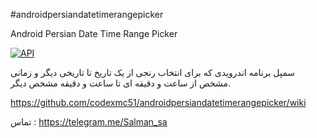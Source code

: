 #androidpersiandatetimerangepicker

Android Persian Date Time Range Picker


[![API](https://img.shields.io/badge/API-23%2B-green.svg?style=flat)](https://android-arsenal.com/api?level=23)



سمپل برنامه اندرویدی که برای انتخاب رنجی از یک تاریخ تا تاریخی دیگر و زمانی مشخص از ساعت و دقیقه ای تا ساعت و دقیقه مشخص دیگر.


https://github.com/codexmc51/androidpersiandatetimerangepicker/wiki


تماس : https://telegram.me/Salman_sa
